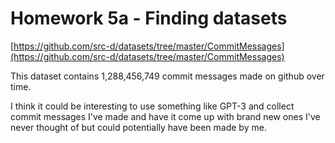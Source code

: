 # Homework 5a - Finding datasets

[https://github.com/src-d/datasets/tree/master/CommitMessages](https://github.com/src-d/datasets/tree/master/CommitMessages)

This dataset contains 1,288,456,749 commit messages made on github over time.

I think it could be interesting to use something like GPT-3 and collect commit messages I've made and have it come up with brand new ones I've never thought of but could potentially have been made by me.
